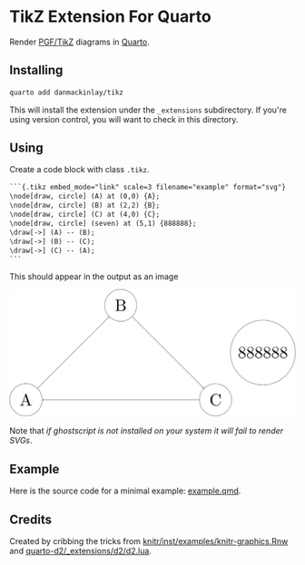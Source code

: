 # TikZ Extension For Quarto

Render [PGF/TikZ](https://en.wikipedia.org/wiki/PGF/TikZ) diagrams in [Quarto](https://quarto.org/).

## Installing


```bash
quarto add danmackinlay/tikz
```

This will install the extension under the `_extensions` subdirectory.
If you're using version control, you will want to check in this directory.

## Using

Create a code block with class `.tikz`.

````qmd
```{.tikz embed_mode="link" scale=3 filename="example" format="svg"}
\node[draw, circle] (A) at (0,0) {A};
\node[draw, circle] (B) at (2,2) {B};
\node[draw, circle] (C) at (4,0) {C};
\node[draw, circle] (seven) at (5,1) {888888};
\draw[->] (A) -- (B);
\draw[->] (B) -- (C);
\draw[->] (C) -- (A);
```
````
This should appear in the output as an image

![](./images/example-1.svg)

Note that _if ghostscript is not installed on your system it will fail to render SVGs_.

## Example

Here is the source code for a minimal example: [example.qmd](example.qmd).

## Credits

Created by cribbing the tricks from [knitr/inst/examples/knitr-graphics.Rnw ](https://github.com/yihui/knitr/blob/master/R/engine.R#L348) and [quarto-d2/\_extensions/d2/d2.lua](https://github.com/data-intuitive/quarto-d2/blob/main/_extensions/d2/d2.lua).
